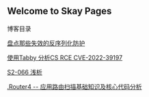 ## Welcome to Skay Pages

博客目录

[盘点那些失效的反序列化防护](./bad_unserial/index.md)

[使用Tabby 分析CS RCE CVE-2022-39197](./Tabby_analyze_CVE-2022-39197/index.md)

[S2-066 浅析](./s2_066/index.md)

[.Router4 -- 应用路由扫描基础知识及核心代码分析](./Router4/index.md)